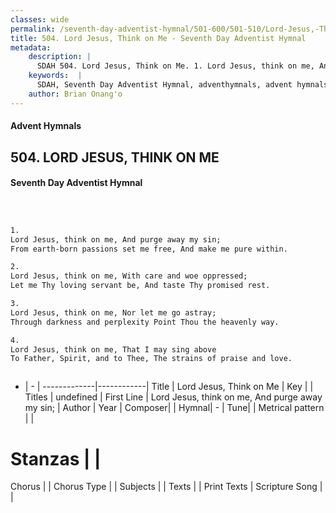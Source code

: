 ```yaml
---
classes: wide
permalink: /seventh-day-adventist-hymnal/501-600/501-510/Lord-Jesus,-Think-on-Me/
title: 504. Lord Jesus, Think on Me - Seventh Day Adventist Hymnal
metadata:
    description: |
      SDAH 504. Lord Jesus, Think on Me. 1. Lord Jesus, think on me, And purge away my sin; From earth-born passions set me free, And make me pure within.
    keywords:  |
      SDAH, Seventh Day Adventist Hymnal, adventhymnals, advent hymnals, Lord Jesus, Think on Me, Lord Jesus, think on me, And purge away my sin; 
    author: Brian Onang'o
---
```


#### Advent Hymnals
## 504. LORD JESUS, THINK ON ME
#### Seventh Day Adventist Hymnal

```txt



1.
Lord Jesus, think on me, And purge away my sin;
From earth-born passions set me free, And make me pure within.

2.
Lord Jesus, think on me, With care and woe oppressed;
Let me Thy loving servant be, And taste Thy promised rest.

3.
Lord Jesus, think on me, Nor let me go astray;
Through darkness and perplexity Point Thou the heavenly way.

4.
Lord Jesus, think on me, That I may sing above
To Father, Spirit, and to Thee, The strains of praise and love.



```

- |   -  |
-------------|------------|
Title | Lord Jesus, Think on Me |
Key |  |
Titles | undefined |
First Line | Lord Jesus, think on me, And purge away my sin; |
Author | 
Year | 
Composer|  |
Hymnal|  - |
Tune|  |
Metrical pattern | |
# Stanzas |  |
Chorus |  |
Chorus Type |  |
Subjects |  |
Texts |  |
Print Texts | 
Scripture Song |  |
  
